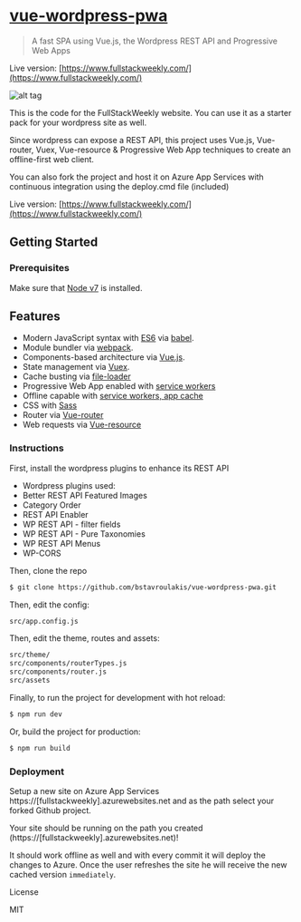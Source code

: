 # [vue-wordpress-pwa](https://www.fullstackweekly.com/category/blog)

> A fast SPA using Vue.js, the Wordpress REST API and Progressive Web Apps

Live version: [https://www.fullstackweekly.com/](https://www.fullstackweekly.com/)

![alt tag](https://api.fullstackweekly.com/wp-content/uploads/2017/03/vue-wordpress-pwa.png)

This is the code for the FullStackWeekly website. You can use it as a starter pack for your wordpress site as well.

Since wordpress can expose a REST API, this project uses Vue.js, Vue-router, Vuex, Vue-resource & Progressive Web App techniques to create an offline-first web client.

You can also fork the project and host it on Azure App Services with continuous integration using the deploy.cmd file (included)

Live version: [https://www.fullstackweekly.com/](https://www.fullstackweekly.com/)

## Getting Started

### Prerequisites

Make sure that [Node v7](https://nodejs.org/en/download/releases/) is installed.

## Features

- Modern JavaScript syntax with [ES6](https://github.com/lukehoban/es6features) via [babel](https://babeljs.io/).
- Module bundler via [webpack](https://webpack.github.io/).
- Components-based architecture via [Vue.js](https://vuejs.org/).
- State management via [Vuex](https://vuex.vuejs.org/en/).
- Cache busting via [file-loader](https://webpack.github.io/)
- Progressive Web App enabled with [service workers](https://developers.google.com/web/fundamentals/getting-started/primers/service-workers)
- Offline capable with [service workers, app cache](https://developers.google.com/web/fundamentals/getting-started/primers/service-workers)
- CSS with [Sass](http://sass-lang.com/)
- Router via [Vue-router](https://github.com/vuejs/vue-router)
- Web requests via [Vue-resource](https://github.com/pagekit/vue-resource)

### Instructions

First, install the wordpress plugins to enhance its REST API

- Wordpress plugins used:
- Better REST API Featured Images
- Category Order
- REST API Enabler
- WP REST API - filter fields
- WP REST API - Pure Taxonomies
- WP REST API Menus
- WP-CORS

Then, clone the repo

```bash
$ git clone https://github.com/bstavroulakis/vue-wordpress-pwa.git
```

Then, edit the config:

```bash
src/app.config.js
```

Then, edit the theme, routes and assets:

```bash
src/theme/
src/components/routerTypes.js
src/components/router.js
src/assets
```

Finally, to run the project for development with hot reload:

```bash
$ npm run dev
```

Or, build the project for production:

```bash
$ npm run build
```

### Deployment

Setup a new site on Azure App Services https://[fullstackweekly].azurewebsites.net
and as the path select your forked Github project.

Your site should be running on the path you created (https://[fullstackweekly].azurewebsites.net)!

It should work offline as well and with every commit it will deploy the changes to Azure. 
Once the user refreshes the site he will receive the new cached version `immediately`.

License

MIT
